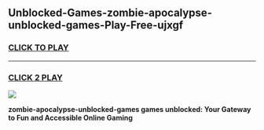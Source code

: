 
## Unblocked-Games-zombie-apocalypse-unblocked-games-Play-Free-ujxgf
<h3>
<a href="https://premium76.site?title=zombie-apocalypse-unblocked-games&ref=23A">CLICK TO PLAY</a></h3>
<hr>

<h3>
<a href="https://premium76.site?title=zombie-apocalypse-unblocked-games&ref=23A">CLICK 2 PLAY</a>
  
</h3>

<a href="https://premium76.site?title=zombie-apocalypse-unblocked-games&ref=23A"><img src="https://clearcache.store/games.png"></a>


**zombie-apocalypse-unblocked-games games unblocked: Your Gateway to Fun and Accessible Online Gaming**

